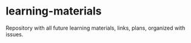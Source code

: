 # learning-materials
Repository with all future learning materials, links, plans, organized with issues.
